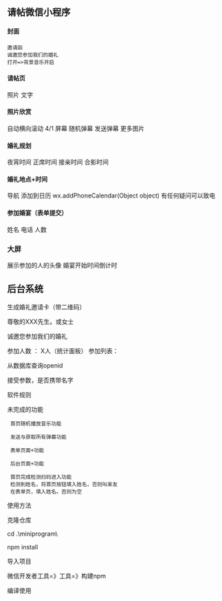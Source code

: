 ## 请帖微信小程序

#### 封面
    邀请函
    诚邀您参加我们的婚礼
    打开=>背景音乐开启
#### 请帖页
照片
文字

#### 照片欣赏
自动横向滚动 4/1 屏幕
随机弹幕
发送弹幕
更多图片

#### 婚礼规划
夜宵时间
正席时间
接亲时间
合影时间

#### 婚礼地点+时间
导航 
添加到日历
wx.addPhoneCalendar(Object object)
有任何疑问可以致电

#### 参加婚宴（表单提交）
姓名
电话
人数



### 大屏 
展示参加的人的头像
婚宴开始时间倒计时

## 后台系统

生成婚礼邀请卡（带二维码）

尊敬的XXX先生。或女士

诚邀您参加我们的婚礼

参加人数 ： X人（统计面板）
参加列表：

<!-- onload -->
从数据库查询openid

接受参数，是否携带名字


软件规则
<!-- 在进入首页时，检查是否是拉黑人员，如果是。直接弹窗。退出。 -->
<!-- 在发送弹幕时，检查是否发送恶意内容，累计5次。直接拉黑。返回首页。 -->
<!-- 在进入后台页面的时候检查是否是管理员，如果不是，直接拉黑。返回首页 -->
<!-- 在首页，检测是否有记录 如果有记录。替换内容 ，如果没有不操作 -->
<!-- 在提交预约时，检测是否有记录，有记录更新，没记录添加 -->

未完成的功能

```
 首页随机播放音乐功能
 
 发送与获取所有弹幕功能
 
 表单页面+功能

 后台页面+功能
 
 首页完成检测扫码进入功能
 检测到姓名，将首页按钮填入姓名，否则叫亲友
 在表单页，填入姓名。否则为空

```
使用方法

克隆仓库

cd .\miniprogram\

npm install

导入项目

微信开发者工具=》工具=》构建npm

编译使用